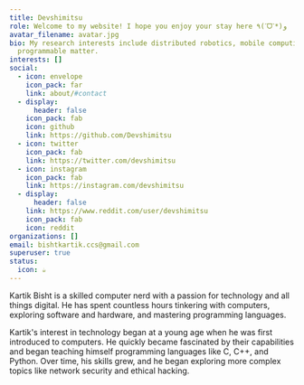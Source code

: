 ```yaml
---
title: Devshimitsu
role: Welcome to my website! I hope you enjoy your stay here ٩(ˊᗜˋ*)و
avatar_filename: avatar.jpg
bio: My research interests include distributed robotics, mobile computing and
  programmable matter.
interests: []
social:
  - icon: envelope
    icon_pack: far
    link: about/#contact
  - display:
      header: false
    icon_pack: fab
    icon: github
    link: https://github.com/Devshimitsu
  - icon: twitter
    icon_pack: fab
    link: https://twitter.com/devshimitsu
  - icon: instagram
    icon_pack: fab
    link: https://instagram.com/devshimitsu
  - display:
      header: false
    link: https://www.reddit.com/user/devshimitsu
    icon_pack: fab
    icon: reddit
organizations: []
email: bishtkartik.ccs@gmail.com
superuser: true
status:
  icon: ☕️
---
```

Kartik Bisht  is a skilled computer nerd with a passion for technology and all things digital. He has spent countless hours tinkering with computers, exploring software and hardware, and mastering programming languages.

Kartik's interest in technology began at a young age when he was first introduced to computers. He quickly became fascinated by their capabilities and began teaching himself programming languages like C, C++, and Python. Over time, his skills grew, and he began exploring more complex topics like network security and ethical hacking.